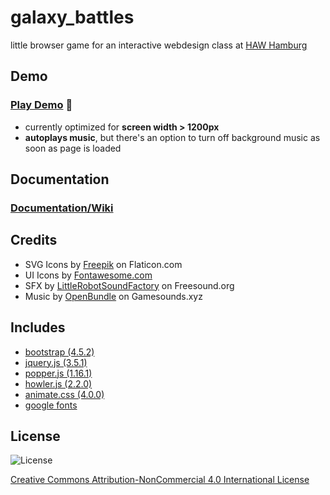 # galaxy_battles

little browser game for an interactive webdesign class at [HAW Hamburg](https://www.haw-hamburg.de/en/)

## Demo
### [Play Demo](https://yagci.github.io/galaxy_battles) :space_invader:
- currently optimized for **screen width > 1200px**
- **autoplays music**, but there's an option to turn off background music as soon as page is loaded

## Documentation
### [Documentation/Wiki](https://github.com/yagci/galaxy_battles/wiki)

## Credits
- SVG Icons by [Freepik](https://www.flaticon.com/authors/freepik) on Flaticon.com
- UI Icons by [Fontawesome.com](https://fontawesome.com)
- SFX by [LittleRobotSoundFactory](https://freesound.org/people/LittleRobotSoundFactory/packs/16681/) on Freesound.org
- Music by [OpenBundle](https://gamesounds.xyz/?dir=OpenBundle/Background%20Music%20and%20Loops) on Gamesounds.xyz

## Includes
- [bootstrap (4.5.2)](https://getbootstrap.com/)
- [jquery.js (3.5.1)](https://jquery.com/)
- [popper.js (1.16.1)](https://popper.js.org/)
- [howler.js (2.2.0)](https://howlerjs.com/)
- [animate.css (4.0.0)](https://animate.style/)
- [google fonts](https://fonts.google.com/)

## License
![License](https://i.creativecommons.org/l/by-nc/4.0/88x31.png)

[Creative Commons Attribution-NonCommercial 4.0 International License](http://creativecommons.org/licenses/by-nc/4.0/)
